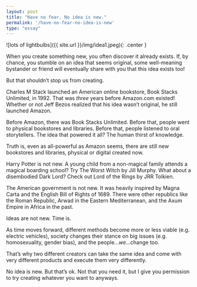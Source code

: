 ```yaml
---
layout: post
title: "Have no fear. No idea is new."
permalink: '/have-no-fear-no-idea-is-new'
type: "essay"
---
```

![lots of lightbulbs]({{ site.url }}/img/idea1.jpeg){: .center }

When you create something new, you often discover it already exists. If, by chance, you stumble on an idea that seems original, some well-meaning bystander or friend will eventually share with you that this idea exists too!

But that shouldn’t stop us from creating.

Charles M Stack launched an American online bookstore, Book Stacks Unlimited, in 1992. That was *three* years before Amazon.com existed! Whether or not Jeff Bezos realized that his idea wasn’t original, he still launched Amazon. 

Before Amazon, there was Book Stacks Unlimited. Before that, people went to physical bookstores and libraries. Before that, people listened to oral storytellers. The idea that powered it all? The human thirst of knowledge.

Truth is, even as all-powerful as Amazon seems, there are still new bookstores and libraries, physical or digital created now.  

Harry Potter is not new. A young child from a non-magical family attends a magical boarding school? Try The Worst Witch by Jill Murphy. What about a disembodied Dark Lord? Check out Lord of the Rings by JRR Tolkien.

The American government is not new. It was heavily inspired by Magna Carta and the English Bill of Rights of 1689. There were other republics like the Roman Republic, Arwad in the Eastern Mediterranean, and the Axum Empire in Africa in the past. 

Ideas are not new. Time is.

As time moves forward, different methods become more or less viable (e.g. electric vehicles), society changes their stance on big issues (e.g. homosexuality, gender bias), and the people...*we*...change too.

That’s why two different creators can take the same idea and come with very different products and execute them very differently. 

No idea is new. But that’s ok. Not that you need it, but I give you permission to try creating whatever you want to anyways.

